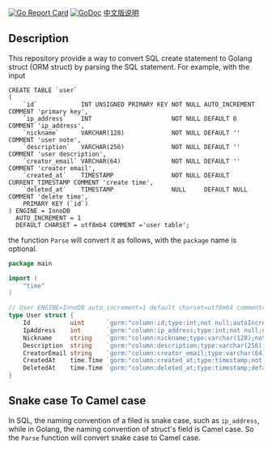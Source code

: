 [![Go Report Card](https://goreportcard.com/badge/github.com/liangyaopei/sqltogo)](https://goreportcard.com/report/github.com/liangyaopei/sqltogo)
[![GoDoc](https://godoc.org/github.com/liangyaopei/sqltogo?status.svg)](http://godoc.org/github.com/liangyaopei/sqltogo)
[中文版说明](./README_zh.md)

## Description

This repository provide a way to convert SQL create statement to Golang struct (ORM struct) by parsing the SQL
statement. For example, with the input

```mysql
CREATE TABLE `user`
(
    `id`            INT UNSIGNED PRIMARY KEY NOT NULL AUTO_INCREMENT COMMENT 'primary key',
    `ip_address`    INT                      NOT NULL DEFAULT 0 COMMENT 'ip_address',
    `nickname`      VARCHAR(128)             NOT NULL DEFAULT '' COMMENT 'user note',
    `description`   VARCHAR(256)             NOT NULL DEFAULT '' COMMENT 'user description',
    `creator_email` VARCHAR(64)              NOT NULL DEFAULT '' COMMENT 'creator email',
    `created_at`    TIMESTAMP                NOT NULL DEFAULT CURRENT_TIMESTAMP COMMENT 'create time',
    `deleted_at`    TIMESTAMP                NULL     DEFAULT NULL COMMENT 'delete time',
    PRIMARY KEY (`id`)
) ENGINE = InnoDB
  AUTO_INCREMENT = 1
  DEFAULT CHARSET = utf8mb4 COMMENT ='user table';
```

the function `Parse` will convert it as follows, with the `package` name is optional.

```go
package main

import (
	"time"
)

// User ENGINE=InnoDB auto_increment=1 default charset=utf8mb4 comment='user table'
type User struct {
	Id           uint      `gorm:"column:id;type:int;not null;autoIncrement;primaryKey;comment:'primary key'"`
	IpAddress    int       `gorm:"column:ip_address;type:int;not null;default:0;comment:'ip_address'"`
	Nickname     string    `gorm:"column:nickname;type:varchar(128);not null;default:'';comment:'user note'"`
	Description  string    `gorm:"column:description;type:varchar(256);not null;default:'';comment:'user description'"`
	CreatorEmail string    `gorm:"column:creator_email;type:varchar(64);not null;default:'';comment:'creator email'"`
	CreatedAt    time.Time `gorm:"column:created_at;type:timestamp;not null;default:current_timestamp;comment:'create time'"`
	DeletedAt    time.Time `gorm:"column:deleted_at;type:timestamp;default:null;comment:'delete time'"`
}
```

## Snake case To Camel case

In SQL, the naming convention of a filed is snake case, such as `ip_address`, while in Golang, the naming convention of
struct's field is Camel case. So the `Parse` function will convert snake case to Camel case.
